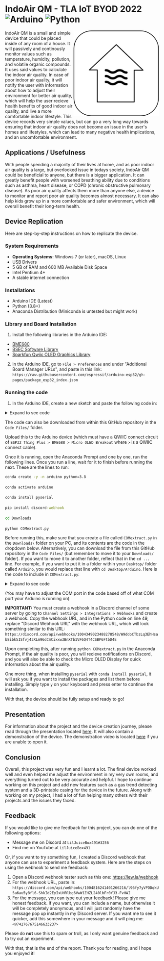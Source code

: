 # IndoAir QM - TLA IoT BYOD 2022 ![Arduino](https://img.shields.io/badge/-Arduino-00979D?style=for-the-badge&logo=Arduino&logoColor=white) ![Python](https://img.shields.io/badge/python-3670A0?style=for-the-badge&logo=python&logoColor=ffdd54)

<img src="./assets/Logo.png" align="right" alt="Logo by https://github.com/LilJuiceBox491" width="280" height="280">

IndoAir QM is a small and simple device that could be placed inside of any room of a house. It will passively and continously monitor values such as temperature, humidity, pollution, and volatile organic compounds. It uses said values to calculate the indoor air quality. In case of poor indoor air quality, it will notify the user with information about how to adjust their environment for better air quality, which will help the user recieve health benefits of good indoor air quality, and live a more comfortable indoor lifestyle. This device records very simple values, but can go a very long way towards ensuring that indoor air quality does not become an issue in the user's homes and lifestyles, which can lead to many negative health implications, and an uncomfortable environment.

## Applications / Usefulness

With people spending a majority of their lives at home, and as poor indoor air quality is a large, but overlooked issue in todays society, IndoAir QM could be beneficial to anyone, but there is a bigger application. It can greatly benefit people with worsened breathing ability due to conditions such as asthma, heart disease, or COPD (chronic obstructive pulmonary disease). As poor air quality affects them more than anyone else, a device to monitor and report poor air quality becomes almost necessary. It can also help kids grow up in a more comfortable and safer environment, which will overall benefit their long-term health. 

## Device Replication

Here are step-by-step instructions on how to replicate the device.

### System Requirements
- **Operating Systems:** Windows 7 (or later), macOS, Linux
- USB Drivers
- 5 GB of RAM and 600 MB Available Disk Space
- Intel Pentium 4+
- A stable internet connection

### Installations
- Arduino IDE (Latest)
- Python (3.8+)
- Anaconda Distribution (Miniconda is untested but might work)

### Library and Board Installation
1. Install the following libraries in the Arduino IDE:
- [BME680](https://github.com/Zanduino/BME680)
- [BSEC Software Library](https://www.bosch-sensortec.com/software-tools/software/bsec/)
- [Sparkfun Qwiic OLED Graphics Library](https://github.com/sparkfun/SparkFun_Qwiic_OLED_Arduino_Library)

2. In the Arduino IDE, go to `File > Preferences` and under "Additional Board Manager URLs", and paste in this link: `https://raw.githubusercontent.com/espressif/arduino-esp32/gh-pages/package_esp32_index.json`

### Running the code

1. In the Arduino IDE, create a new sketch and paste the following code in: 
<details><summary>Expand to see code</summary>
<br>

```cpp
#include "Zanshin_BME680.h"  // Include Zanduino's BME680 Sensor library for BME68x control
#include "bsec.h" // Include Bosch's BSEC Fusion library for extra BME68x control
#include <SparkFun_Qwiic_OLED.h> // Include SparkFun's breakout OLED library with the QWIIC connect system

// Global variables
int bsecIAQ;
String AQissue;
String AQissueFixes;

const uint32_t SERIAL_SPEED{115200};  // Set the baud rate for Serial I/O

// Create an instance of the BME680 class
BME680_Class BME680;

//Forward function declaration with default value for sea level
float altitude(const int32_t press, const float seaLevel = 1013.25);
float altitude(const int32_t press, const float seaLevel) {
  static float Altitude;
  Altitude =
      44330.0 * (1.0 - pow(((float)press / 100.0) / seaLevel, 0.1903));  // Convert into meters
  return (Altitude);
}  

// Declare helper functions for BSEC library
void checkIaqSensorStatus(void);
void errLeds(void);

// Create an object of the BSEC class
Bsec iaqSensor;

// BSEC Variables
String output;

// Create an object of the QWIICMicroOLED class
QwiicMicroOLED myOLED;

void setup() {
  Serial.begin(SERIAL_SPEED);  // Start serial port at Baud rate
#ifdef __AVR_ATmega32U4__      // If this is a 32U4 processor, then wait 3 seconds to init USB port
  delay(3000);
#endif
  Serial.print(F("Starting air quality monitoring program\n"));
  Serial.print(F("- Initializing BME688\n"));
  while (!BME680.begin(I2C_STANDARD_MODE)) {  // Start BME680 using I2C, use first device found
    Serial.print(F("-  Unable to find BME680. Trying again in 5 seconds.\n"));
    delay(5000);
  }  // of loop until device is located
  Serial.print(F("- Setting 16x oversampling for all sensors\n"));
  BME680.setOversampling(TemperatureSensor, Oversample16);  // Use enumerated type values
  BME680.setOversampling(HumiditySensor, Oversample16);     // Use enumerated type values
  BME680.setOversampling(PressureSensor, Oversample16);     // Use enumerated type values
  Serial.print(F("- Setting IIR filter to a value of 4 samples\n"));
  BME680.setIIRFilter(IIR4);  // Use enumerated type values
  Serial.print(F("- Setting gas measurement to 320\xC2\xB0\x43 for 150ms\n"));  // "C" symbols
  BME680.setGas(320, 150);  // 320c for 150 milliseconds

  Wire.begin();

  iaqSensor.begin(BME680_I2C_ADDR_PRIMARY, Wire);
  output = "\nBSEC Library Version " + String(iaqSensor.version.major) + "." + String(iaqSensor.version.minor) + "." + String(iaqSensor.version.major_bugfix) + "." + String(iaqSensor.version.minor_bugfix);
  Serial.println(output);
  checkIaqSensorStatus();

  bsec_virtual_sensor_t sensorList[2] {
    BSEC_OUTPUT_IAQ,
    BSEC_OUTPUT_BREATH_VOC_EQUIVALENT,
  };

  iaqSensor.updateSubscription(sensorList, 2, BSEC_SAMPLE_RATE_LP);
  checkIaqSensorStatus();

  // Print the header
  output = "IAQ, breath VOC equivalent";
  Serial.println(output);

  if (myOLED.begin() == false) {
    Serial.println("OLED Initialization Failed - Freezing");
    while (true);
  }
  
  Serial.println("OLED Initialization Success");
  Serial.println();

  write("Loading");

}  // of method setup()

void loop() {
  int breezeIAQI;
  static int temp, humidity, pressure, gas;  // Assign variables for BME readings
  
  BME680.getSensorData(temp, humidity, pressure, gas);  // Get readings

  // Serial.println("Temperature: " + String((temp/100) - 3) + "° C"); COMMENTED OUT OF SERIAL MONITOR DATA PRINT DUMP
  // Serial.println("Relative Humidity: " + String(humidity/1000) + "%"); COMMENTED OUT OF SERIAL MONITOR DATA PRINT DUMP
  
  int tempIAQI = (temp/100) - 3;  
  int humiIAQI = humidity/1000;

  // Round the humidity to 10 for use with the chart 
  int humiLastDigit = humiIAQI % 10;
  if (humiLastDigit > 4) {
    humiIAQI = humiIAQI + (10 - humiLastDigit);
  } else if (humiLastDigit < 5) {
    humiIAQI = humiIAQI - humiLastDigit;
  }
  
  // Cross values against a chart by Breeze Technologies (DE) for an IAQI rating of 1 - 6, a number < 4 is good IAQI rating, otherwise poor IAQI rating
  if (tempIAQI < 18 || tempIAQI > 25 || humiIAQI < 40 || humiIAQI > 90 || tempIAQI == 18 && humiIAQI == 40 || tempIAQI == 19 && humiIAQI == 40 || tempIAQI == 18 && humiIAQI == 50 || tempIAQI == 18 && humiIAQI == 90|| tempIAQI == 23 && humiIAQI == 90 || tempIAQI == 24 && humiIAQI == 80 || tempIAQI == 24 && humiIAQI == 90 || tempIAQI == 25 && humiIAQI == 70 || tempIAQI == 25 && humiIAQI == 80) {
    // Serial.println("IAQI is Poor"); COMMENTED OUT OF SERIAL MONITOR DATA PRINT DUMP
    breezeIAQI = 0;
  } else {
    // Serial.println("IAQI is Good"); COMMENTED OUT OF SERIAL MONITOR DATA PRINT DUMP
    breezeIAQI = 1;
  }

  unsigned long time_trigger = millis();
  if (iaqSensor.run()) { // If new data is available
    output = "Time: " + String(time_trigger);
    output += ", IaQ: " + String(iaqSensor.iaq);
    output += ", b-VOC: " + String(iaqSensor.breathVocEquivalent);
    // Serial.println(output); COMMENTED OUT OF SERIAL MONITOR DATA PRINT DUMP

    if (iaqSensor.iaq < 25) {
      bsecIAQ = 0; // Amazing IAQ
      // Serial.println("IAQ (Not Temp/Humi Dependant) is Amazing"); COMMENTED OUT OF SERIAL MONITOR DATA PRINT DUMP
    } else if (iaqSensor.iaq > 24 && iaqSensor.iaq < 251) {
      bsecIAQ = 1; // Good IAQ
      //Serial.println("IAQ (Not Temp/Humi Dependant) is Good"); COMMENTED OUT OF SERIAL MONITOR DATA PRINT DUMP
    } else if (iaqSensor.iaq > 250 && iaqSensor.iaq < 501) {
      bsecIAQ = 2; // Poor IAQ
      //Serial.println("IAQ (Not Temp/Humi Dependant) is Poor"); COMMENTED OUT OF SERIAL MONITOR DATA PRINT DUMP
    } else {
      bsecIAQ = 3; // Error 
      //Serial.println("IAQ (Not Temp/Humi Dependant) is: ERROR"); COMMENTED OUT OF SERIAL MONITOR DATA PRINT DUMP
    }
  } else {
    checkIaqSensorStatus();
  }

  if (breezeIAQI == 1) {
    if (bsecIAQ == 0 || bsecIAQ == 1) {
      doubleWrite("AQ is Very", "Good, Safe");
    } else if (bsecIAQ == 2) {
      doubleWrite("AQ is Good", "Some VOCs");
    } else {
      doubleWrite("Error in", "Reading AQ");
    }
  } else if (breezeIAQI == 0) {
    if (bsecIAQ == 0 || bsecIAQ == 1) {
      doubleWrite("AQ is Poor,", "No VOCs");
    } else if (bsecIAQ == 2) {
      doubleWrite("AQ is", "Very Poor");
    } else {
      doubleWrite("Error in", "Reading AQ");
    }
  } else {
    doubleWrite("Error in", "Reading AQ");
  }

  // Detecting issue in AQ
  if (tempIAQI < 18 && humiIAQI > 94) {
    AQissue = "Too Cold and Too Humid";
    AQissueFixes = "Use a heater or air conditioner to heaten the area and bring down the humidity";
  } else if (tempIAQI < 18) {
    AQissue = "Too Cold";
    AQissueFixes = "Use a heater or turn off AC/fans/anything cooling the area";
  } else if (tempIAQI > 25 && humiIAQI > 94) {
    AQissue = "Too Hot and Too Humid";
    AQissueFixes = "Use an air conditioner to dry out the air and circulate cold air";
  } else if (tempIAQI > 25) {
    AQissue = "Too Hot";
    AQissueFixes = "Use AC/fans to circulate more cold air";
  } else if (humiIAQI > 94) {
    AQissue = "Too Humid";
    AQissueFixes = "Run a heater or air conditioner which will dry out the air in your area";
  } else if (humiIAQI < 35) {
    AQissue = "Not Humid Enough";
    AQissueFixes = "Use a vaporizer, steam machine, or humidifier to raise humidity and moisture";
  } else if (tempIAQI == 25 && humiIAQI > 64 || tempIAQI == 24 && humiIAQI > 75) {
    AQissue = "Too Hot and Too Humid";
    AQissueFixes = "Use an air conditioner to dry out the air and circulate cold air";
  } else if (tempIAQI == 23 && humiIAQI > 85) {
    AQissue = "Too Humid";
    AQissueFixes = "Run a heater or air conditioner which will dry out the air in your area";
  } else if (tempIAQI == 18 && humiIAQI < 55) {
    AQissue = "Too Cold and Not Humid Enough";
    AQissueFixes = "Use humidifers/heaters or try to tackle the issues one-by-one";
  } else if (tempIAQI == 18 && humiIAQI > 84) {
    AQissue = "Too Cold and Too Humid";
    AQissueFixes = "Use a heater to heat up the air and dry it out at the same time";
  } else if (tempIAQI == 19 && humiIAQI == 40) {
    AQissue = "Not Humid Enough";
    AQissueFixes = "Use a vaporizer, steam machine, or humidifier to raise humidity and moisture";
  } else {
    AQissue = "No Issue with Air Quality";
    AQissueFixes = "No issue to fix";
  }

  // Serial.println("Air Quality Issue: " + String(AQissue)); COMMENTED OUT OF SERIAL MONITOR DATA PRINT DUMP
  // Serial.println("AQ Issue Fixes: " + AQissueFixes); COMMENTED OUT OF SERIAL MONITOR DATA PRINT DUMP

  Serial.println(String(AQissue));
  
  // Serial.println(); COMMENTED OUT OF SERIAL MONITOR DATA PRINT DUMB
  delay(10000);
}  // of method loop()

void write(String str) {
  int intStringWidth, intStringHeight;
  
  myOLED.erase();

  intStringWidth = (myOLED.getWidth() - myOLED.getStringWidth(str)) / 2;
  intStringHeight = (myOLED.getHeight() - myOLED.getStringHeight(str)) / 2;

  myOLED.text(intStringWidth, intStringHeight, str, 1);
  myOLED.display();
} // of method write()

void doubleWrite(String one, String two) {
  int x0, y0, x1, y1;

  myOLED.erase();

  myOLED.text(0, 16, one, 1);
  myOLED.text(0, 26, two, 1);

  myOLED.display();
} // of method doubleWrite()

void checkIaqSensorStatus(void) {
  if (iaqSensor.status != BSEC_OK) {
    if (iaqSensor.status < BSEC_OK) {
      output = "BSEC error code : " + String(iaqSensor.status);
      Serial.println(output);
      for (;;)
        errLeds(); /* Halt in case of failure */
    } else {
      output = "BSEC warning code : " + String(iaqSensor.status);
      Serial.println(output);
    }
  }

  if (iaqSensor.bme680Status != BME680_OK) {
    if (iaqSensor.bme680Status < BME680_OK) {
      output = "BME680 error code : " + String(iaqSensor.bme680Status);
      Serial.println(output);
      for (;;)
        errLeds(); /* Halt in case of failure */
    } else {
      output = "BME680 warning code : " + String(iaqSensor.bme680Status);
      Serial.println(output);
    }
  }
} // of method checkIaqSensorStatus()

void errLeds(void) {
  pinMode(LED_BUILTIN, OUTPUT);
  digitalWrite(LED_BUILTIN, HIGH);
  delay(100);
  digitalWrite(LED_BUILTIN, LOW);
  delay(100);
} // of method errLeds()
```
</details>

The code can also be downloaded from within this GitHub repository in the `Code Files/` folder.

Upload this to the Arduino device (which must have a QWIIC connect circuit of `ESP32 Thing Plus > BME688 > Micro OLED Breakout` where `>` is a QWIIC connect cable).

Once it is running, open the Anaconda Prompt and one by one, run the following lines. Once you run a line, wait for it to finish before running the next. These are the lines to run:

```cmd
conda create -y -n arduino python=3.8

conda activate arduino

conda install pyserial

pip install discord-webhook

cd Downloads

python COMextract.py
```

Before running this, make sure that you create a file called `COMextract.py` in the `Downloads\` folder on your PC, and its contents are the code in the dropdown below. Alternatively, you can download the file from this GitHub repository in the `Code Files/` (but remember to move it to your `Downloads/` folder). If you want to move it to another folder, reflect that in the `cd ...` line. For example, if you want to put it in a folder within your `Desktop/` folder called `Arduino`, you would replace that line with `cd Desktop/Arduino`. Here is the code to include in `COMextract.py`:

<details><summary>Expand to see code</summary>

```py
import code
from xml.etree.ElementTree import tostring
import serial
import time
from discord_webhook import DiscordWebhook, DiscordEmbed

ser = serial.Serial('COM3',115200)
time.sleep(2);

while True:
    
    line = ser.readline()
    if line:
        string = line.decode()

        # Value "string" is the now the AQissue

        if string.startswith("No Issue with Air Quality"):
            issueFix = "N/A"
            isIssue = False
        elif string.startswith("Too Cold and Too Humid"):
            issueFix = "Use a heater or air conditioner to heaten the area and bring down the humidity"
            isIssue = True
        elif string.startswith("Too Cold"):
            issueFix = "Use a heater or turn off AC/fans/anything cooling the area"
            isIssue = True
        elif string.startswith("Too Hot and Too Humid"):
            issueFix = "Use an air conditioner to dry out the air and circulate cold air"
            isIssue = True
        elif string.startswith("Too Hot"):
            issueFix = "Use AC/fans to circulate more cold air"
            isIssue = True
        elif string.startswith("Too Humid"):
            issueFix = "Run a heater or air conditioner which will dry out the air in your area"
            isIssue = True
        elif string.startswith("Not Humid Enough"):
            issueFix = "Use a vaporizer, steam machine, or humidifier to raise humidity and moisture"
            isIssue = True
        elif string.startswith("Too Cold and Not Humid Enough"):
            issueFix = "Use humidifers/heaters or try to tackle the issues one-by-one"
            isIssue = True
        else:
            issueFix = "N/A"
            isIssue = False

        print(string)

        if isIssue == True:
            webhook = DiscordWebhook("Discord Webhook URL", content="There is an issue with the indoor air quality! See the embed attached to this message for more information ASAP.")
            embed = DiscordEmbed(title="Issue with Indoor Air Quality", description="There is an issue with the indoor air quality! Here is the information:\n\n**ISSUE:** " + string + "\n**SOLUTION TO FIX ISSUE: **" + issueFix + "\n\nTry to solve this issue quickly before the situation gets worse. If you are not able to implement the solution recommended above, refer to [this](https://www.servicefirstprosllc.com/expert-tips/ways-to-raise-or-lower-your-homes-humidity/) website for information on adjusting humidity, and try to do the solutions that will fix both the bad humidity levels and the bad temperature levels (if applicable).", color="00bcff")
            webhook.add_embed(embed)
            response = webhook.execute()
            print(response)

        string = line.decode()

ser.close()
```
</details>

(You may have to adjust the COM port in the code based off of what COM port your Arduino is running on)

**IMPORTANT:** You must create a webhook in a Discord channel of some server by going to `Channel Settings > Integrations > Webhooks` and create a webhook. Copy the webhook URL, and in the Python code on line 49, replace "Discord Webhook URL" with the webhook URL, which will look something similar to this URL: `https://discord.com/api/webhooks/1004349023488278548/W9ddoCTbzLq3EhHsab8ibk5ISfvj43XLm96dCmCixxw3BnXTb1VF6Q4T4CSBP6FtbD4E` 

Upon completing this, after running `python COMextract.py` in the Anaconda Prompt, if the air quality is poor, you will recieve notifications on Discord, and you will also be able to check the Micro OLED Display for quick information about the air quality.

One more thing, when installing `pyserial` with `conda install pyserial`, it will ask you if you want to install the packages and list them before installing. Simply type `y` on your keyboard and press enter to continue the installation.

With that, the device should be fully setup and ready to go!

## Presentation
For information about the project and the device creation journey, please read through the presentation located [here](https://docs.google.com/presentation/d/1w7gI2e2EuELESHTuLNf1z_Qsl5Gs2N236A_orpxagPE/edit?usp=sharing). It will also contain a demonstration of the device. The demonstration video is located [here](https://youtu.be/lgFTrhk8beY) if you are unable to open it.

## Conclusion
Overall, this project was very fun and I learnt a lot. The final device worked well and even helped me adjust the environment in my very own rooms, and everything turned out to be very accurate and helpful. I hope to continue working on this project and add new features such as a gas trend detecting system and a 3D-printable casing for the device in the future. Along with working on my project, I had a lot of fun helping many others with their projects and the issues they faced.

## Feedback
If you would like to give me feedback for this project, you can do one of the following options:
- Message me on Discord at `LilJuiceBox491#3256`
- Find me on YouTube at `LilJuiceBox491`

Or, if you want to try something fun, I created a Discord webhook that anyone can use to experiment a feedback system. Here are the steps on using the webhook to send me feedback:
1. Open a Discord webhook tester such as this one: https://lew.la/webhook
2. For the webhook URL, paste in: `https://discord.com/api/webhooks/1004816241401266216/l96fy7yVPDDqkU5a6au5y8fl6-ShkId2EyIxUHRlbg6VwW1ZHZL240lbFr0YJ3-FvHAI`
3. For the message, you can type out your feedback! Please give me honest feedback. If you want, you can include a name, but otherwise it will be completely anonymous, and I will just randomly have the message pop up instantly in my Discord server. If you want me to see it quicker, add this somewhere in your message and it will ping me: `<@742767675146633237>`

Please do **not** use this to spam or troll, as I only want genuine feedback and to try out an experiment.

With that, that is the end of the report. Thank you for reading, and I hope you enjoyed it!
